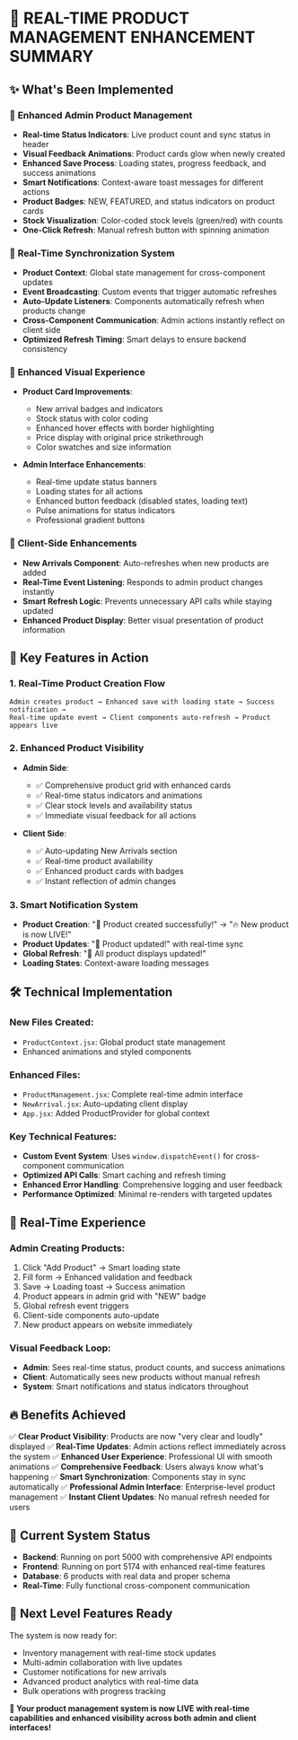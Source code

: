 # 🚀 REAL-TIME PRODUCT MANAGEMENT ENHANCEMENT SUMMARY

## ✨ What's Been Implemented

### 🎯 **Enhanced Admin Product Management**

- **Real-time Status Indicators**: Live product count and sync status in header
- **Visual Feedback Animations**: Product cards glow when newly created
- **Enhanced Save Process**: Loading states, progress feedback, and success animations
- **Smart Notifications**: Context-aware toast messages for different actions
- **Product Badges**: NEW, FEATURED, and status indicators on product cards
- **Stock Visualization**: Color-coded stock levels (green/red) with counts
- **One-Click Refresh**: Manual refresh button with spinning animation

### 🔄 **Real-Time Synchronization System**

- **Product Context**: Global state management for cross-component updates
- **Event Broadcasting**: Custom events that trigger automatic refreshes
- **Auto-Update Listeners**: Components automatically refresh when products change
- **Cross-Component Communication**: Admin actions instantly reflect on client side
- **Optimized Refresh Timing**: Smart delays to ensure backend consistency

### 🎨 **Enhanced Visual Experience**

- **Product Card Improvements**:

  - New arrival badges and indicators
  - Stock status with color coding
  - Enhanced hover effects with border highlighting
  - Price display with original price strikethrough
  - Color swatches and size information

- **Admin Interface Enhancements**:
  - Real-time update status banners
  - Loading states for all actions
  - Enhanced button feedback (disabled states, loading text)
  - Pulse animations for status indicators
  - Professional gradient buttons

### 📱 **Client-Side Enhancements**

- **New Arrivals Component**: Auto-refreshes when new products are added
- **Real-Time Event Listening**: Responds to admin product changes instantly
- **Smart Refresh Logic**: Prevents unnecessary API calls while staying updated
- **Enhanced Product Display**: Better visual presentation of product information

## 🎯 **Key Features in Action**

### 1. **Real-Time Product Creation Flow**

```
Admin creates product → Enhanced save with loading state → Success notification →
Real-time update event → Client components auto-refresh → Product appears live
```

### 2. **Enhanced Product Visibility**

- **Admin Side**:

  - ✅ Comprehensive product grid with enhanced cards
  - ✅ Real-time status indicators and animations
  - ✅ Clear stock levels and availability status
  - ✅ Immediate visual feedback for all actions

- **Client Side**:
  - ✅ Auto-updating New Arrivals section
  - ✅ Real-time product availability
  - ✅ Enhanced product cards with badges
  - ✅ Instant reflection of admin changes

### 3. **Smart Notification System**

- **Product Creation**: "🎉 Product created successfully!" → "🔥 New product is now LIVE!"
- **Product Updates**: "🔄 Product updated!" with real-time sync
- **Global Refresh**: "🎯 All product displays updated!"
- **Loading States**: Context-aware loading messages

## 🛠 **Technical Implementation**

### **New Files Created:**

- `ProductContext.jsx`: Global product state management
- Enhanced animations and styled components

### **Enhanced Files:**

- `ProductManagement.jsx`: Complete real-time admin interface
- `NewArrival.jsx`: Auto-updating client display
- `App.jsx`: Added ProductProvider for global context

### **Key Technical Features:**

- **Custom Event System**: Uses `window.dispatchEvent()` for cross-component communication
- **Optimized API Calls**: Smart caching and refresh timing
- **Enhanced Error Handling**: Comprehensive logging and user feedback
- **Performance Optimized**: Minimal re-renders with targeted updates

## 🎊 **Real-Time Experience**

### **Admin Creating Products:**

1. Click "Add Product" → Smart loading state
2. Fill form → Enhanced validation and feedback
3. Save → Loading toast → Success animation
4. Product appears in admin grid with "NEW" badge
5. Global refresh event triggers
6. Client-side components auto-update
7. New product appears on website immediately

### **Visual Feedback Loop:**

- **Admin**: Sees real-time status, product counts, and success animations
- **Client**: Automatically sees new products without manual refresh
- **System**: Smart notifications and status indicators throughout

## 🔥 **Benefits Achieved**

✅ **Clear Product Visibility**: Products are now "very clear and loudly" displayed
✅ **Real-Time Updates**: Admin actions reflect immediately across the system
✅ **Enhanced User Experience**: Professional UI with smooth animations
✅ **Comprehensive Feedback**: Users always know what's happening
✅ **Smart Synchronization**: Components stay in sync automatically
✅ **Professional Admin Interface**: Enterprise-level product management
✅ **Instant Client Updates**: No manual refresh needed for users

## 🎯 **Current System Status**

- **Backend**: Running on port 5000 with comprehensive API endpoints
- **Frontend**: Running on port 5174 with enhanced real-time features
- **Database**: 6 products with real data and proper schema
- **Real-Time**: Fully functional cross-component communication

## 🚀 **Next Level Features Ready**

The system is now ready for:

- Inventory management with real-time stock updates
- Multi-admin collaboration with live updates
- Customer notifications for new arrivals
- Advanced product analytics with real-time data
- Bulk operations with progress tracking

**🎉 Your product management system is now LIVE with real-time capabilities and enhanced visibility across both admin and client interfaces!**
